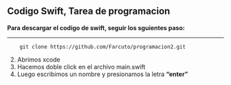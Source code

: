 ## Codigo Swift, Tarea de programacion
**Para descargar el codigo de swift, seguir los sguientes paso:**

___

        git clone https://github.com/Farcuto/programacion2.git

2. Abrimos xcode
3. Hacemos doble click en el archivo main.swift
4. Luego escribimos un nombre y presionamos la letra **“enter”** 